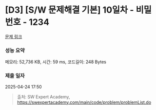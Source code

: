 # [D3] [S/W 문제해결 기본] 10일차 - 비밀번호 - 1234 

[문제 링크](https://swexpertacademy.com/main/code/problem/problemDetail.do?contestProbId=AV14_DEKAJcCFAYD) 

### 성능 요약

메모리: 52,736 KB, 시간: 59 ms, 코드길이: 248 Bytes

### 제출 일자

2025-04-24 17:50



> 출처: SW Expert Academy, https://swexpertacademy.com/main/code/problem/problemList.do